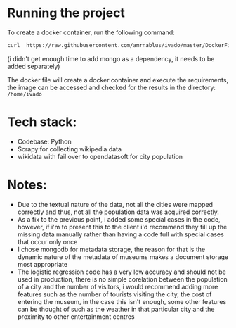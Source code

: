 # Running the project
To create a docker container, run the following command: 
```bash
curl  https://raw.githubusercontent.com/amrnablus/ivado/master/DockerFile | docker build - --build-arg MONGO_HOST=<mongo_host>

```
(i didn't get enough time to add mongo as a dependency, it needs to be added separately)

The docker file will create a docker container and execute the requirements, the image can be accessed and checked for the results in the directory: `/home/ivado`

# Tech stack:
* Codebase: Python
* Scrapy for collecting wikipedia data
* wikidata with fail over to opendatasoft for city population

# Notes:
* Due to the textual nature of the data, not all the cities were mapped correctly and thus, not all the population data was acquired correctly.
* As a fix to the previous point, i added some special cases in the code, however, if i'm to present this to the client i'd recommend they fill up the missing data manually rather than having a code full with special cases that occur only once
* I chose mongodb for metadata storage, the reason for that is the dynamic nature of the metadata of museums makes a document storage most appropriate
* The logistic regression code has a very low accuracy and should not be used in production, there is no simple corelation between the population of a city and the number of visitors, i would recommend adding more features such as the number of tourists visiting the city, the cost of entering the museum, in the case this isn't enough, some other features can be thought of such as the weather in that particular city and the proximity to other entertainment centres
 